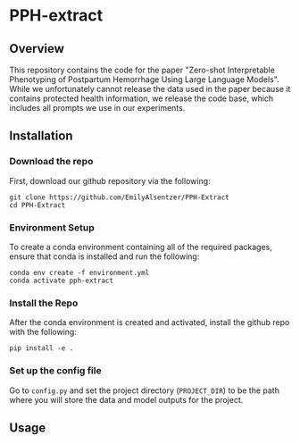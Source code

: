 # PPH-extract

## Overview
This repository contains the code for the paper "Zero-shot Interpretable Phenotyping of Postpartum Hemorrhage Using Large Language Models". While we unfortunately cannot release the data used in the paper because it contains protected health information, we release the code base, which includes all prompts we use in our experiments.

## Installation

### Download the repo
First, download our github repository via the following:

```
git clone https://github.com/EmilyAlsentzer/PPH-Extract
cd PPH-Extract
```

### Environment Setup

To create a conda environment containing all of the required packages, ensure that conda is installed and run the following:
```
conda env create -f environment.yml
conda activate pph-extract
```

### Install the Repo

After the conda environment is created and activated, install the github repo with the following:

```
pip install -e .
```

### Set up the config file
Go to `config.py` and set the project directory (`PROJECT_DIR`) to be the path where you will store the data and model outputs for the project.

## Usage